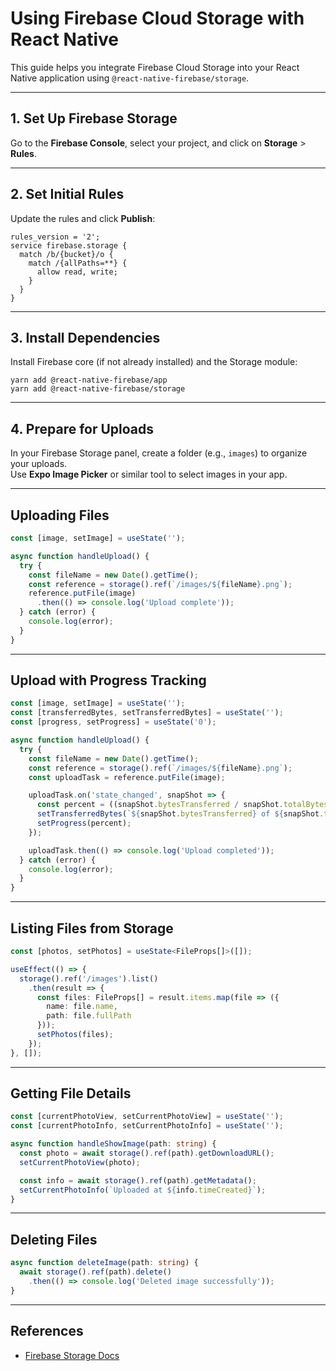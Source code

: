 # Using Firebase Cloud Storage with React Native

This guide helps you integrate Firebase Cloud Storage into your React Native application using `@react-native-firebase/storage`.

---

## 1. Set Up Firebase Storage

Go to the **Firebase Console**, select your project, and click on **Storage** > **Rules**.

---

## 2. Set Initial Rules

Update the rules and click **Publish**:

```
rules_version = '2';
service firebase.storage {
  match /b/{bucket}/o {
    match /{allPaths=**} {
      allow read, write;
    }
  }
}
```

---

## 3. Install Dependencies

Install Firebase core (if not already installed) and the Storage module:

`yarn add @react-native-firebase/app`  
`yarn add @react-native-firebase/storage`

---

## 4. Prepare for Uploads

In your Firebase Storage panel, create a folder (e.g., `images`) to organize your uploads.  
Use **Expo Image Picker** or similar tool to select images in your app.

---

## Uploading Files

```ts
const [image, setImage] = useState('');

async function handleUpload() {
  try {
    const fileName = new Date().getTime();
    const reference = storage().ref(`/images/${fileName}.png`);
    reference.putFile(image)
      .then(() => console.log('Upload complete'));
  } catch (error) {
    console.log(error);
  }
}
```

---

## Upload with Progress Tracking

```ts
const [image, setImage] = useState('');
const [transferredBytes, setTransferredBytes] = useState('');
const [progress, setProgress] = useState('0');

async function handleUpload() {
  try {
    const fileName = new Date().getTime();
    const reference = storage().ref(`/images/${fileName}.png`);
    const uploadTask = reference.putFile(image);

    uploadTask.on('state_changed', snapShot => {
      const percent = ((snapShot.bytesTransferred / snapShot.totalBytes) * 100).toFixed(0);
      setTransferredBytes(`${snapShot.bytesTransferred} of ${snapShot.totalBytes}`);
      setProgress(percent);
    });

    uploadTask.then(() => console.log('Upload completed'));
  } catch (error) {
    console.log(error);
  }
}
```

---

## Listing Files from Storage

```ts
const [photos, setPhotos] = useState<FileProps[]>([]);

useEffect(() => {
  storage().ref('/images').list()
    .then(result => {
      const files: FileProps[] = result.items.map(file => ({
        name: file.name,
        path: file.fullPath
      }));
      setPhotos(files);
    });
}, []);
```

---

## Getting File Details

```ts
const [currentPhotoView, setCurrentPhotoView] = useState('');
const [currentPhotoInfo, setCurrentPhotoInfo] = useState('');

async function handleShowImage(path: string) {
  const photo = await storage().ref(path).getDownloadURL();
  setCurrentPhotoView(photo);

  const info = await storage().ref(path).getMetadata();
  setCurrentPhotoInfo(`Uploaded at ${info.timeCreated}`);
}
```

---

## Deleting Files

```ts
async function deleteImage(path: string) {
  await storage().ref(path).delete()
    .then(() => console.log('Deleted image successfully'));
}
```

---

## References

- [Firebase Storage Docs](https://firebase.google.com/docs/storage/web/upload-files)
